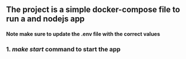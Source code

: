 ## The project is a simple docker-compose file to run a and nodejs app

#### Note make sure to update the .env file with the correct values

### 1. *make start* command to start the app
